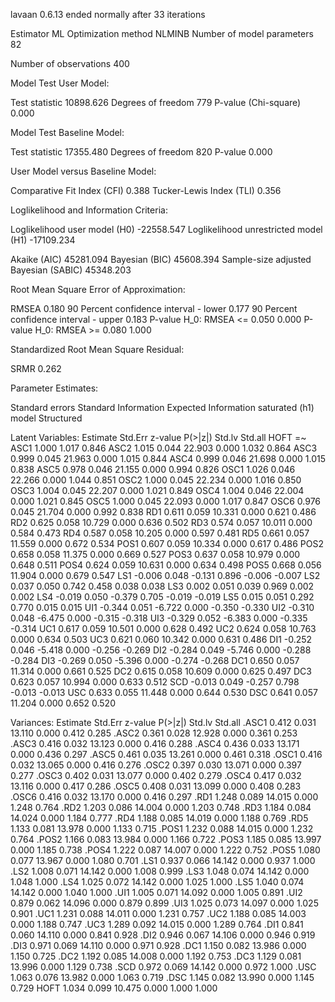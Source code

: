 lavaan 0.6.13 ended normally after 33 iterations

  Estimator                                         ML
  Optimization method                           NLMINB
  Number of model parameters                        82

  Number of observations                           400

Model Test User Model:
                                                       
  Test statistic                              10898.626
  Degrees of freedom                                779
  P-value (Chi-square)                            0.000

Model Test Baseline Model:

  Test statistic                             17355.480
  Degrees of freedom                               820
  P-value                                        0.000

User Model versus Baseline Model:

  Comparative Fit Index (CFI)                    0.388
  Tucker-Lewis Index (TLI)                       0.356

Loglikelihood and Information Criteria:

  Loglikelihood user model (H0)             -22558.547
  Loglikelihood unrestricted model (H1)     -17109.234
                                                      
  Akaike (AIC)                               45281.094
  Bayesian (BIC)                             45608.394
  Sample-size adjusted Bayesian (SABIC)      45348.203

Root Mean Square Error of Approximation:

  RMSEA                                          0.180
  90 Percent confidence interval - lower         0.177
  90 Percent confidence interval - upper         0.183
  P-value H_0: RMSEA <= 0.050                    0.000
  P-value H_0: RMSEA >= 0.080                    1.000

Standardized Root Mean Square Residual:

  SRMR                                           0.262

Parameter Estimates:

  Standard errors                             Standard
  Information                                 Expected
  Information saturated (h1) model          Structured

Latent Variables:
                   Estimate  Std.Err  z-value  P(>|z|)   Std.lv  Std.all
  HOFT =~                                                               
    ASC1              1.000                               1.017    0.846
    ASC2              1.015    0.044   22.903    0.000    1.032    0.864
    ASC3              0.999    0.045   21.963    0.000    1.015    0.844
    ASC4              0.999    0.046   21.698    0.000    1.015    0.838
    ASC5              0.978    0.046   21.155    0.000    0.994    0.826
    OSC1              1.026    0.046   22.266    0.000    1.044    0.851
    OSC2              1.000    0.045   22.234    0.000    1.016    0.850
    OSC3              1.004    0.045   22.207    0.000    1.021    0.849
    OSC4              1.004    0.046   22.004    0.000    1.021    0.845
    OSC5              1.000    0.045   22.093    0.000    1.017    0.847
    OSC6              0.976    0.045   21.704    0.000    0.992    0.838
    RD1               0.611    0.059   10.331    0.000    0.621    0.486
    RD2               0.625    0.058   10.729    0.000    0.636    0.502
    RD3               0.574    0.057   10.011    0.000    0.584    0.473
    RD4               0.587    0.058   10.205    0.000    0.597    0.481
    RD5               0.661    0.057   11.559    0.000    0.672    0.534
    POS1              0.607    0.059   10.334    0.000    0.617    0.486
    POS2              0.658    0.058   11.375    0.000    0.669    0.527
    POS3              0.637    0.058   10.979    0.000    0.648    0.511
    POS4              0.624    0.059   10.631    0.000    0.634    0.498
    POS5              0.668    0.056   11.904    0.000    0.679    0.547
    LS1              -0.006    0.048   -0.131    0.896   -0.006   -0.007
    LS2               0.037    0.050    0.742    0.458    0.038    0.038
    LS3               0.002    0.051    0.039    0.969    0.002    0.002
    LS4              -0.019    0.050   -0.379    0.705   -0.019   -0.019
    LS5               0.015    0.051    0.292    0.770    0.015    0.015
    UI1              -0.344    0.051   -6.722    0.000   -0.350   -0.330
    UI2              -0.310    0.048   -6.475    0.000   -0.315   -0.318
    UI3              -0.329    0.052   -6.383    0.000   -0.335   -0.314
    UC1               0.617    0.059   10.501    0.000    0.628    0.492
    UC2               0.624    0.058   10.763    0.000    0.634    0.503
    UC3               0.621    0.060   10.342    0.000    0.631    0.486
    DI1              -0.252    0.046   -5.418    0.000   -0.256   -0.269
    DI2              -0.284    0.049   -5.746    0.000   -0.288   -0.284
    DI3              -0.269    0.050   -5.396    0.000   -0.274   -0.268
    DC1               0.650    0.057   11.314    0.000    0.661    0.525
    DC2               0.615    0.058   10.609    0.000    0.625    0.497
    DC3               0.623    0.057   10.994    0.000    0.633    0.512
    SCD              -0.013    0.049   -0.257    0.798   -0.013   -0.013
    USC               0.633    0.055   11.448    0.000    0.644    0.530
    DSC               0.641    0.057   11.204    0.000    0.652    0.520

Variances:
                   Estimate  Std.Err  z-value  P(>|z|)   Std.lv  Std.all
   .ASC1              0.412    0.031   13.110    0.000    0.412    0.285
   .ASC2              0.361    0.028   12.928    0.000    0.361    0.253
   .ASC3              0.416    0.032   13.123    0.000    0.416    0.288
   .ASC4              0.436    0.033   13.171    0.000    0.436    0.297
   .ASC5              0.461    0.035   13.261    0.000    0.461    0.318
   .OSC1              0.416    0.032   13.065    0.000    0.416    0.276
   .OSC2              0.397    0.030   13.071    0.000    0.397    0.277
   .OSC3              0.402    0.031   13.077    0.000    0.402    0.279
   .OSC4              0.417    0.032   13.116    0.000    0.417    0.286
   .OSC5              0.408    0.031   13.099    0.000    0.408    0.283
   .OSC6              0.416    0.032   13.170    0.000    0.416    0.297
   .RD1               1.248    0.089   14.015    0.000    1.248    0.764
   .RD2               1.203    0.086   14.004    0.000    1.203    0.748
   .RD3               1.184    0.084   14.024    0.000    1.184    0.777
   .RD4               1.188    0.085   14.019    0.000    1.188    0.769
   .RD5               1.133    0.081   13.978    0.000    1.133    0.715
   .POS1              1.232    0.088   14.015    0.000    1.232    0.764
   .POS2              1.166    0.083   13.984    0.000    1.166    0.722
   .POS3              1.185    0.085   13.997    0.000    1.185    0.738
   .POS4              1.222    0.087   14.007    0.000    1.222    0.752
   .POS5              1.080    0.077   13.967    0.000    1.080    0.701
   .LS1               0.937    0.066   14.142    0.000    0.937    1.000
   .LS2               1.008    0.071   14.142    0.000    1.008    0.999
   .LS3               1.048    0.074   14.142    0.000    1.048    1.000
   .LS4               1.025    0.072   14.142    0.000    1.025    1.000
   .LS5               1.040    0.074   14.142    0.000    1.040    1.000
   .UI1               1.005    0.071   14.092    0.000    1.005    0.891
   .UI2               0.879    0.062   14.096    0.000    0.879    0.899
   .UI3               1.025    0.073   14.097    0.000    1.025    0.901
   .UC1               1.231    0.088   14.011    0.000    1.231    0.757
   .UC2               1.188    0.085   14.003    0.000    1.188    0.747
   .UC3               1.289    0.092   14.015    0.000    1.289    0.764
   .DI1               0.841    0.060   14.110    0.000    0.841    0.928
   .DI2               0.946    0.067   14.106    0.000    0.946    0.919
   .DI3               0.971    0.069   14.110    0.000    0.971    0.928
   .DC1               1.150    0.082   13.986    0.000    1.150    0.725
   .DC2               1.192    0.085   14.008    0.000    1.192    0.753
   .DC3               1.129    0.081   13.996    0.000    1.129    0.738
   .SCD               0.972    0.069   14.142    0.000    0.972    1.000
   .USC               1.063    0.076   13.982    0.000    1.063    0.719
   .DSC               1.145    0.082   13.990    0.000    1.145    0.729
    HOFT              1.034    0.099   10.475    0.000    1.000    1.000


